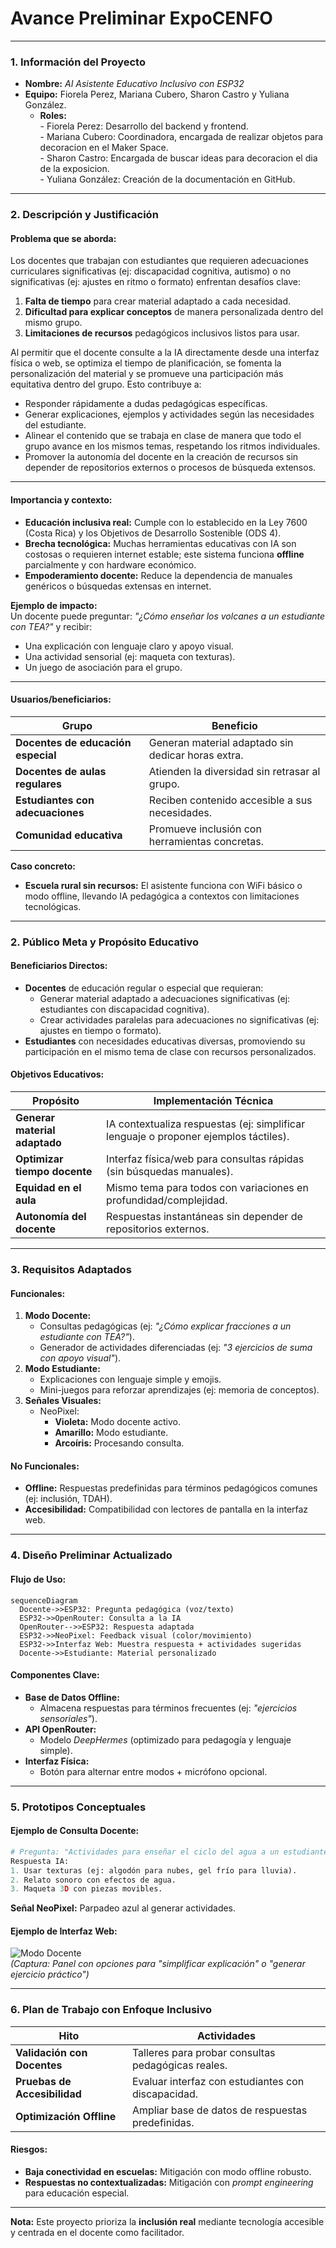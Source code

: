 # Avance Preliminar ExpoCENFO # 

---

### **1. Información del Proyecto**  
- **Nombre:** *AI Asistente Educativo Inclusivo con ESP32*  
- **Equipo:** Fiorela Perez, Mariana Cubero, Sharon Castro y Yuliana González.
  - **Roles:**    
             - Fiorela Perez: Desarrollo del backend y frontend.   
             - Mariana Cubero: Coordinadora, encargada de realizar objetos para decoracion en el Maker Space.   
             - Sharon Castro: Encargada de buscar ideas para decoracion el dia de la exposicion.   
             - Yuliana González: Creación de la documentación en GitHub.
---

### **2. Descripción y Justificación**  

#### **Problema que se aborda:**  
Los docentes que trabajan con estudiantes que requieren adecuaciones curriculares significativas (ej: discapacidad cognitiva, autismo) o no significativas (ej: ajustes en ritmo o formato) enfrentan desafíos clave:  
1. **Falta de tiempo** para crear material adaptado a cada necesidad.  
2. **Dificultad para explicar conceptos** de manera personalizada dentro del mismo grupo.  
3. **Limitaciones de recursos** pedagógicos inclusivos listos para usar.  

Al permitir que el docente consulte a la IA directamente desde una interfaz física o web, se optimiza el tiempo de planificación, se fomenta la personalización del material y se promueve una participación más equitativa dentro del grupo. Esto contribuye a:
- Responder rápidamente a dudas pedagógicas específicas.
- Generar explicaciones, ejemplos y actividades según las necesidades del estudiante.
- Alinear el contenido que se trabaja en clase de manera que todo el grupo avance en los mismos temas, respetando los ritmos individuales.
- Promover la autonomía del docente en la creación de recursos sin depender de repositorios externos o procesos de búsqueda extensos.

---

#### **Importancia y contexto:**  
- **Educación inclusiva real:** Cumple con lo establecido en la Ley 7600 (Costa Rica) y los Objetivos de Desarrollo Sostenible (ODS 4).  
- **Brecha tecnológica:** Muchas herramientas educativas con IA son costosas o requieren internet estable; este sistema funciona **offline** parcialmente y con hardware económico.  
- **Empoderamiento docente:** Reduce la dependencia de manuales genéricos o búsquedas extensas en internet.  

**Ejemplo de impacto:**  
Un docente puede preguntar: *"¿Cómo enseñar los volcanes a un estudiante con TEA?"* y recibir:  
- Una explicación con lenguaje claro y apoyo visual.  
- Una actividad sensorial (ej: maqueta con texturas).  
- Un juego de asociación para el grupo.  

---

#### **Usuarios/beneficiarios:**  
| Grupo | Beneficio |  
|-------|----------|  
| **Docentes de educación especial** | Generan material adaptado sin dedicar horas extra. |  
| **Docentes de aulas regulares** | Atienden la diversidad sin retrasar al grupo. |  
| **Estudiantes con adecuaciones** | Reciben contenido accesible a sus necesidades. |  
| **Comunidad educativa** | Promueve inclusión con herramientas concretas. |  

**Caso concreto:**  
- **Escuela rural sin recursos:** El asistente funciona con WiFi básico o modo offline, llevando IA pedagógica a contextos con limitaciones tecnológicas.  

--- 

### **2. Público Meta y Propósito Educativo**  
#### **Beneficiarios Directos:**  
- **Docentes** de educación regular o especial que requieran:  
  - Generar material adaptado a adecuaciones significativas (ej: estudiantes con discapacidad cognitiva).  
  - Crear actividades paralelas para adecuaciones no significativas (ej: ajustes en tiempo o formato).  
- **Estudiantes** con necesidades educativas diversas, promoviendo su participación en el mismo tema de clase con recursos personalizados.  

#### **Objetivos Educativos:**  
| Propósito | Implementación Técnica |  
|-----------|------------------------|  
| **Generar material adaptado** | IA contextualiza respuestas (ej: simplificar lenguaje o proponer ejemplos táctiles). |  
| **Optimizar tiempo docente** | Interfaz física/web para consultas rápidas (sin búsquedas manuales). |  
| **Equidad en el aula** | Mismo tema para todos con variaciones en profundidad/complejidad. |  
| **Autonomía del docente** | Respuestas instantáneas sin depender de repositorios externos. |  

---

### **3. Requisitos Adaptados**  
#### **Funcionales:**  
1. **Modo Docente:**  
   - Consultas pedagógicas (ej: *"¿Cómo explicar fracciones a un estudiante con TEA?"*).  
   - Generador de actividades diferenciadas (ej: *"3 ejercicios de suma con apoyo visual"*).  
2. **Modo Estudiante:**  
   - Explicaciones con lenguaje simple y emojis.  
   - Mini-juegos para reforzar aprendizajes (ej: memoria de conceptos).  
3. **Señales Visuales:**  
   - NeoPixel:  
     - **Violeta:** Modo docente activo.  
     - **Amarillo:** Modo estudiante.  
     - **Arcoíris:** Procesando consulta.  

#### **No Funcionales:**  
- **Offline:** Respuestas predefinidas para términos pedagógicos comunes (ej: inclusión, TDAH).  
- **Accesibilidad:** Compatibilidad con lectores de pantalla en la interfaz web.  

---

### **4. Diseño Preliminar Actualizado**  
#### **Flujo de Uso:**  
```mermaid
sequenceDiagram
  Docente->>ESP32: Pregunta pedagógica (voz/texto)
  ESP32->>OpenRouter: Consulta a la IA
  OpenRouter-->>ESP32: Respuesta adaptada
  ESP32->>NeoPixel: Feedback visual (color/movimiento)
  ESP32->>Interfaz Web: Muestra respuesta + actividades sugeridas
  Docente->>Estudiante: Material personalizado
```  

#### **Componentes Clave:**  
- **Base de Datos Offline:**  
  - Almacena respuestas para términos frecuentes (ej: *"ejercicios sensoriales"*).  
- **API OpenRouter:**  
  - Modelo *DeepHermes* (optimizado para pedagogía y lenguaje simple).  
- **Interfaz Física:**  
  - Botón para alternar entre modos + micrófono opcional.  

---

### **5. Prototipos Conceptuales**  
#### **Ejemplo de Consulta Docente:**  
```python
# Pregunta: "Actividades para enseñar el ciclo del agua a un estudiante con discapacidad visual"
Respuesta IA:
1. Usar texturas (ej: algodón para nubes, gel frío para lluvia).
2. Relato sonoro con efectos de agua.
3. Maqueta 3D con piezas movibles.
```  
**Señal NeoPixel:** Parpadeo azul al generar actividades.  

#### **Ejemplo de Interfaz Web:**  
![Modo Docente](https://ejemplo.com/docente.png)  
*(Captura: Panel con opciones para "simplificar explicación" o "generar ejercicio práctico")*  

---

### **6. Plan de Trabajo con Enfoque Inclusivo**  
| Hito | Actividades |  
|------|------------|  
| **Validación con Docentes** | Talleres para probar consultas pedagógicas reales. |  
| **Pruebas de Accesibilidad** | Evaluar interfaz con estudiantes con discapacidad. |  
| **Optimización Offline** | Ampliar base de datos de respuestas predefinidas. |  

#### **Riesgos:**  
- **Baja conectividad en escuelas:** Mitigación con modo offline robusto.  
- **Respuestas no contextualizadas:** Mitigación con *prompt engineering* para educación especial.  

--- 

**Nota:** Este proyecto prioriza la **inclusión real** mediante tecnología accesible y centrada en el docente como facilitador.
